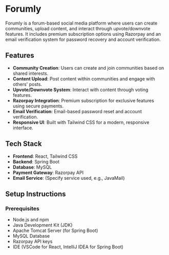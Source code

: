 # Forumly

Forumly is a forum-based social media platform where users can create communities, upload content, and interact through upvote/downvote features. It includes premium subscription options using Razorpay and an email verification system for password recovery and account verification.

## Features

- **Community Creation**: Users can create and join communities based on shared interests.
- **Content Upload**: Post content within communities and engage with others' posts.
- **Upvote/Downvote System**: Interact with content through voting features.
- **Razorpay Integration**: Premium subscription for exclusive features using secure payments.
- **Email Verification**: Email-based password reset and account verification.
- **Responsive UI**: Built with Tailwind CSS for a modern, responsive interface.

## Tech Stack

- **Frontend**: React, Tailwind CSS
- **Backend**: Spring Boot
- **Database**: MySQL
- **Payment Gateway**: Razorpay API
- **Email Service**: (Specify service used, e.g., JavaMail)

## Setup Instructions

### Prerequisites

- Node.js and npm
- Java Development Kit (JDK)
- Apache Tomcat Server (for Spring Boot)
- MySQL Database
- Razorpay API keys
- IDE (VSCode for React, IntelliJ IDEA for Spring Boot)
